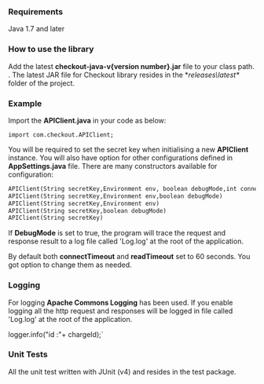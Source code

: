 ### Requirements

Java 1.7 and later

### How to use the library

Add the latest **checkout-java-v{version number}.jar** file to your class path. . The latest JAR file for Checkout library resides in the **releases\latest\** folder of the project.

### Example

Import the **APIClient.java** in your code as below:   
```
import com.checkout.APIClient;
```

You will be required to set the secret key when initialising a new **APIClient** instance. You will also have option for other configurations defined in **AppSettings.java** file. There are many constructors available for configuration:

```html
APIClient(String secretKey,Environment env, boolean debugMode,int connectTimeout,int readTimeout)
APIClient(String secretKey,Environment env,boolean debugMode)
APIClient(String secretKey,Environment env)
APIClient(String secretKey,boolean debugMode) 
APIClient(String secretKey)
```

If **DebugMode** is set to true, the program will trace the request and response result to a log file called 'Log.log' at the root of the application.

By default both **connectTimeout** and **readTimeout** set to 60 seconds. You got option to change them as needed.

### Logging

For logging **Apache Commons Logging** has been used. If you enable logging all the http request and responses will be logged in file called 'Log.log' at the root of the application.   

logger.info("id :"+ chargeId);`

### Unit Tests

All the unit test written with JUnit (v4) and resides in the test package.
